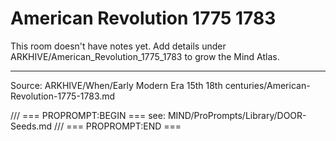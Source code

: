 # American Revolution 1775 1783

This room doesn't have notes yet. Add details under ARKHIVE/American_Revolution_1775_1783 to grow the Mind Atlas.

---
Source: ARKHIVE/When/Early Modern Era 15th 18th centuries/American-Revolution-1775-1783.md

/// === PROPROMPT:BEGIN ===
see: MIND/ProPrompts/Library/DOOR-Seeds.md
/// === PROPROMPT:END ===
